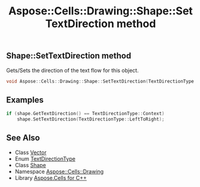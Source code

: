﻿---
title: Aspose::Cells::Drawing::Shape::SetTextDirection method
linktitle: SetTextDirection
second_title: Aspose.Cells for C++ API Reference
description: 'Aspose::Cells::Drawing::Shape::SetTextDirection method. Gets/Sets the direction of the text flow for this object in C++.'
type: docs
weight: 17600
url: /cpp/aspose.cells.drawing/shape/settextdirection/
---
## Shape::SetTextDirection method


Gets/Sets the direction of the text flow for this object.

```cpp
void Aspose::Cells::Drawing::Shape::SetTextDirection(TextDirectionType value)
```


## Examples


```cpp
if (shape.GetTextDirection() == TextDirectionType::Context)
    shape.SetTextDirection(TextDirectionType::LeftToRight);
```

## See Also

* Class [Vector](../../../aspose.cells/vector/)
* Enum [TextDirectionType](../../../aspose.cells/textdirectiontype/)
* Class [Shape](../)
* Namespace [Aspose::Cells::Drawing](../../)
* Library [Aspose.Cells for C++](../../../)
